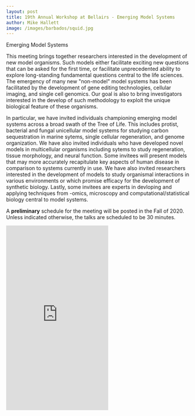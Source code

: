 ```yaml
---
layout: post
title: 19th Annual Workshop at Bellairs - Emerging Model Systems 
author: Mike Hallett
image: /images/barbados/squid.jpg
---
```


Emerging Model Systems

This meeting brings together researchers interested in the development of new model organisms.
Such models either facilitate exciting new questions that can be asked for the first time, or 
facilitate unprecedented ability to explore long-standing fundamental questions central to the life sciences.
The emergency of  many new "non-model" model systems has been facilitated by the development of gene editing technologies,  cellular imaging, and single cell genomics.
Our goal is also to  bring  investigators interested in the develop of such methodology to exploit the unique biological feature of these organisms.

In particular, we have invited individuals championing emerging model systems across a broad swath of the Tree of Life. This includes protist, bacterial and fungal unicellular model systems for studying carbon sequestration in marine sytems, single cellular regeneration, and  genome organization.
We have also invited individuals who have developed novel models in multicellular organisms including sytems to study regeneration, tissue morphology,  and neural function. Some invitees will present models  that may more accurately recapitulate key aspects of human disease in comparison to systems currently in use. We have also invited researchers interested in the development of models to study  organismal interactions  in various environments
or which promise efficacy for the development of synthetic biology. Lastly, some invitees are experts in devloping and applying techniques from -omics, microscopy and computational/statistical biology central to model systems.


A **preliminary** schedule for the meeting will be posted in the Fall of 2020.  Unless indicated otherwise, the talks are scheduled to be 30 minutes.

<iframe src="https://docs.google.com/spreadsheets/d/e/2PACX-1vQO4hgmW4jIqDyDQbjGDEX3_lLs9-GYBjtYyMYra2gZlVpc5NlZyjlp5R8B9c2aJGRLOKY0WueIDR5K/pubhtml?gid=741533285&amp;single=true&amp;widget=true&amp;headers=false" height="500" width="55%" style="border:none;"></iframe>


